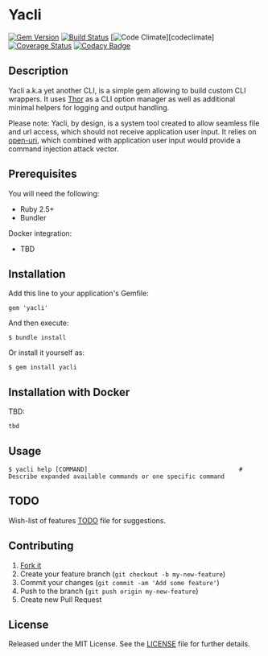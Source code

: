 Yacli
=====

[![Gem Version](http://img.shields.io/gem/v/yacli.svg)][gem]
[![Build Status](http://img.shields.io/travis/rombob/yacli.svg)][travis]
[![Code Climate](http://img.shields.io/codeclimate/github/rombob/yacli.svg)][codeclimate]
[![Coverage Status](https://img.shields.io/coveralls/rombob/yacli.svg)][coveralls]
[![Codacy Badge](https://api.codacy.com/project/badge/grade/dc6b761f73aa423ba610746d19f8597c)][codacy]

[gem]: https://rubygems.org/gems/yacli
[travis]: http://travis-ci.org/rombob/yacli
[coveralls]: https://coveralls.io/r/rombob/yacli
[codacy]: https://www.codacy.com/app/github_50/yacli

Description
-----------
Yacli a.k.a yet another CLI, is a simple gem allowing to build custom CLI wrappers.
It uses [Thor][thor] as a CLI option manager as well as additional minimal helpers for logging and output handling.

Please note: Yacli, by design, is a system tool created to allow seamless file and url
access, which should not receive application user input. It relies on [open-uri][open-uri],
which combined with application user input would provide a command injection attack
vector.

[thor]: https://github.com/ruby/rake
[open-uri]: https://ruby-doc.org/stdlib-2.5.1/libdoc/open-uri/rdoc/index.html

Prerequisites
-------------
You will need the following:

- Ruby 2.5+
- Bundler

Docker integration:

- TBD

## Installation

Add this line to your application's Gemfile:

    gem 'yacli'

And then execute:

    $ bundle install

Or install it yourself as:

    $ gem install yacli

## Installation with Docker

TBD:

    tbd

## Usage

    $ yacli help [COMMAND]                                          # Describe expanded available commands or one specific command

## TODO
Wish-list of features [TODO][] file for suggestions.

[todo]: TODO.md

## Contributing

1. [Fork it]( https://github.com/rombob/yacli/fork )
2. Create your feature branch (`git checkout -b my-new-feature`)
3. Commit your changes (`git commit -am 'Add some feature'`)
4. Push to the branch (`git push origin my-new-feature`)
5. Create new Pull Request

## License
Released under the MIT License.  See the [LICENSE][] file for further details.

[license]: LICENSE.md

